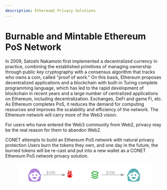 ```yaml
---
description: Ethereum2 Privacy Solutions
---
```


# Burnable and Mintable Ethereum PoS Network

In 2009, Satoshi Nakamoto first implemented a decentralized currency in practice, combining the established primitives of managing ownership through public key cryptography with a consensus algorithm that tracks who owns a coin, called "proof of work." On this basis, Ethereum proposes decentralized applications and a blockchain with built-in Turing complete programming language, which has led to the rapid development of blockchain in recent years and a large number of centralized applications on Ethereum, including decentralization. Exchanges, DeFi and game Fi, etc. As Ethereum completes PoS, it reduces the demand for computing resources and improves the scalability and efficiency of the network. The Ethereum network will carry more of the Web3 vision.&#x20;

For users who have entered the Web3 community from Web2, privacy may be the real reason for them to abandon Web2.

CONET attempts to build an Ethereum PoS network with natural privacy protection Users burn the tokens they own, and one day in the future, the burned tokens will be re-cast and put into a new wallet as a CONET Ethereum PoS network privacy solution.

<figure><img src="../../../.gitbook/assets/image (15).png" alt=""><figcaption></figcaption></figure>
